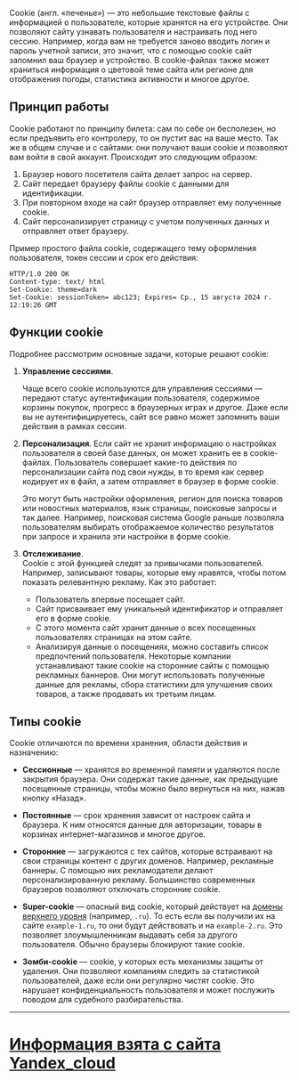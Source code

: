 Cookie (англ. «печенье») — это небольшие текстовые файлы с информацией о пользователе, которые хранятся на его устройстве. Они позволяют сайту узнавать пользователя и настраивать под него сессию. Например, когда вам не требуется заново вводить логин и пароль учетной записи, это значит, что с помощью cookie сайт запомнил ваш браузер и устройство. В cookie-файлах также может храниться информация о цветовой теме сайта или регионе для отображения погоды, статистика активности и многое другое.
## Принцип работы

Cookie работают по принципу билета: сам по себе он бесполезен, но если предъявить его контролеру, то он пустит вас на ваше место. Так же в общем случае и с сайтами: они получают ваши cookie и позволяют вам войти в свой аккаунт. Происходит это следующим образом:

1. Браузер нового посетителя сайта делает запрос на сервер.
2. Сайт передает браузеру файлы cookie с данными для идентификации.
3. При повторном входе на сайт браузер отправляет ему полученные cookie.
4. Сайт персонализирует страницу с учетом полученных данных и отправляет ответ браузеру.

Пример простого файла cookie, содержащего тему оформления пользователя, токен сессии и срок его действия:
```
HTTP/1.0 200 OK
Content-type: text/ html
Set-Cookie: theme=dark
Set-Cookie: sessionToken= abc123; Expires= Ср., 15 августа 2024 г. 12:19:26 GMT
```

## Функции cookie

Подробнее рассмотрим основные задачи, которые решают cookie:

1. **Управление сессиями**.
    
    Чаще всего cookie используются для управления сессиями — передают статус аутентификации пользователя, содержимое корзины покупок, прогресс в браузерных играх и другое. Даже если вы не аутентифицируетесь, сайт все равно может запомнить ваши действия в рамках сессии.
2. **Персонализация**.
    Если сайт не хранит информацию о настройках пользователя в своей базе данных, он может хранить ее в cookie-файлах. Пользователь совершает какие-то действия по персонализации сайта под свои нужды, в то время как сервер кодирует их в файл, а затем отправляет в браузер в форме cookie.
    
    Это могут быть настройки оформления, регион для поиска товаров или новостных материалов, язык страницы, поисковые запросы и так далее. Например, поисковая система Google раньше позволяла пользователям выбирать отображаемое количество результатов при запросе и хранила эти настройки в форме cookie.
3. **Отслеживание**.    
    Cookie с этой функцией следят за привычками пользователей. Например, записывают товары, которые ему нравятся, чтобы потом показать релевантную рекламу. Как это работает:
    
    - Пользователь впервые посещает сайт.
    - Сайт присваивает ему уникальный идентификатор и отправляет его в форме cookie.
    - С этого момента сайт хранит данные о всех посещенных пользователях страницах на этом сайте.
    - Анализируя данные о посещениях, можно составить список предпочтений пользователя.
    Некоторые компании устанавливают такие cookie на сторонние сайты с помощью рекламных баннеров. Они могут использовать полученные данные для рекламы, сбора статистики для улучшения своих товаров, а также продавать их третьим лицам.

## Типы cookie

Cookie отличаются по времени хранения, области действия и назначению:

- **Сессионные** — хранятся во временной памяти и удаляются после закрытия браузера. Они содержат такие данные, как предыдущие посещенные страницы, чтобы можно было вернуться на них, нажав кнопку «Назад».
    
- **Постоянные** — срок хранения зависит от настроек сайта и браузера. К ним относятся данные для авторизации, товары в корзинах интернет-магазинов и многое другое.
    
- **Сторонние** — загружаются с тех сайтов, которые встраивают на свои страницы контент с других доменов. Например, рекламные баннеры. С помощью них рекламодатели делают персонализированную рекламу. Большинство современных браузеров позволяют отключать сторонние cookie.
    
- **Super-cookie** — опасный вид cookie, который действует на [домены верхнего уровня](https://yandex.cloud/ru/docs/glossary/fqdn#tld) (например, `.ru`). То есть если вы получили их на сайте `example-1.ru`, то они будут действовать и на `example-2.ru`. Это позволяет злоумышленникам выдавать себя за другого пользователя. Обычно браузеры блокируют такие cookie.
    
- **Зомби-cookie** — cookie, у которых есть механизмы защиты от удаления. Они позволяют компаниям следить за статистикой пользователей, даже если они регулярно чистят cookie. Это нарушает конфиденциальность пользователя и может послужить поводом для судебного разбирательства.
--------------------------------------------------------------------------
# [Информация взята с сайта Yandex_cloud](https://yandex.cloud/ru/docs/glossary/)
